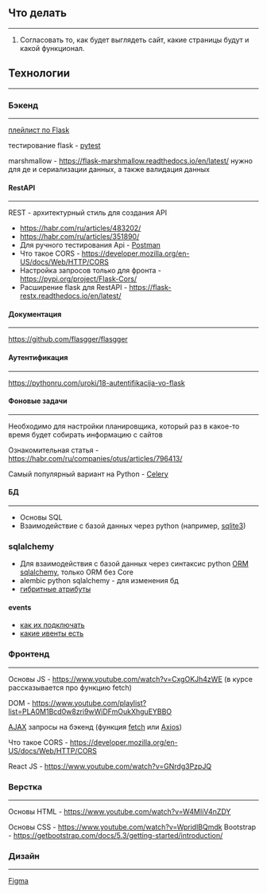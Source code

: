 ## Что делать

---

1. Согласовать то, как будет выглядеть сайт, какие страницы будут и какой функционал.

## Технологии

---

### Бэкенд

---

[плейлист по Flask](https://www.youtube.com/playlist?list=PLA0M1Bcd0w8yrxtwgqBvT6OM4HkOU3xYn)

тестирование flask - [pytest](https://flask.palletsprojects.com/en/stable/testing/)

marshmallow - https://flask-marshmallow.readthedocs.io/en/latest/
нужно для де и сериализации данных, а также валидация данных


#### RestAPI

---

REST - архитектурный стиль для создания API

- https://habr.com/ru/articles/483202/
- https://habr.com/ru/articles/351890/
- Для ручного тестирования Api - [Postman](https://www.postman.com/)
- Что такое CORS - https://developer.mozilla.org/en-US/docs/Web/HTTP/CORS
- Настройка запросов только для фронта - https://pypi.org/project/Flask-Cors/
- Расширение flask для RestAPI - https://flask-restx.readthedocs.io/en/latest/


#### Документация

---

https://github.com/flasgger/flasgger


#### Аутентификация

---

https://pythonru.com/uroki/18-autentifikacija-vo-flask


#### Фоновые задачи

---

Необходимо для настройки планировщика, который раз в какое-то время будет собирать информацию с сайтов

Ознакомительная статья - https://habr.com/ru/companies/otus/articles/796413/

Самый популярный вариант на Python - [Celery](https://docs.celeryq.dev/en/stable/)

#### БД

---

- Основы SQL
- Взаимодействие с базой данных через python (например, [sqlite3](https://docs.python.org/3/library/sqlite3.html))
### sqlalchemy
- Для взаимодействия с базой данных через синтаксис python [ORM sqlalchemy](https://pythonru.com/biblioteki/vvedenie-v-sqlalchemy), только ORM без Core
- alembic python sqlalchemy - для изменения бд
- [гибритные атрибуты](https://docs.sqlalchemy.org/en/14/orm/extensions/hybrid.html)
#### events
- [как их подключать](https://docs.sqlalchemy.org/en/20/core/event.html)
- [какие ивенты есть](https://docs.sqlalchemy.org/en/20/orm/events.html)

### Фронтенд

---

Основы JS - https://www.youtube.com/watch?v=CxgOKJh4zWE (в курсе рассказывается про функцию fetch)

DOM - https://www.youtube.com/playlist?list=PLA0M1Bcd0w8zri9wWiDFmOukXhguEYBBO

[AJAX](https://developer.mozilla.org/en-US/docs/Glossary/AJAX) запросы на бэкенд (функция [fetch](https://developer.mozilla.org/en-US/docs/Web/API/Fetch_API/Using_Fetch) или [Axios](https://axios-http.com/ru/docs/intro))

Что такое CORS - https://developer.mozilla.org/en-US/docs/Web/HTTP/CORS

React JS - https://www.youtube.com/watch?v=GNrdg3PzpJQ



### Верстка

---

Основы HTML - https://www.youtube.com/watch?v=W4MIiV4nZDY

Основы СSS - https://www.youtube.com/watch?v=WpridlBQmdk
Bootstrap - https://getbootstrap.com/docs/5.3/getting-started/introduction/

### Дизайн

---

[Figma](https://www.figma.com/)
